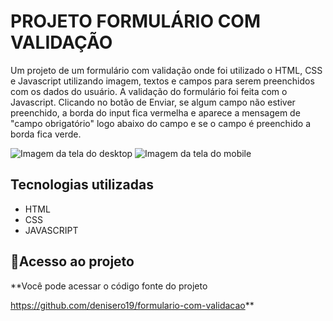# PROJETO FORMULÁRIO COM VALIDAÇÃO
Um projeto de um formulário com validação onde foi utilizado o HTML, CSS e Javascript utilizando imagem, textos e campos para serem preenchidos com os dados do usuário. A validação do formulário foi feita com o Javascript. Clicando no botão de Enviar, se algum campo não estiver preenchido, a borda do input fica vermelha e aparece a mensagem de "campo obrigatório" logo abaixo do campo e se o campo é preenchido a borda fica verde.

<img src="./src/images/Desktop formulário.gif" alt="Imagem da tela do desktop"> 

<img src="./src/images/Mobile formulário.gif" alt="Imagem da tela do mobile">


## Tecnologias utilizadas
- HTML
- CSS
- JAVASCRIPT

## 📂Acesso ao projeto

**Você pode acessar o código fonte do projeto 

<https://github.com/denisero19/formulario-com-validacao>**